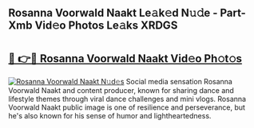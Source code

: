 ## Rosanna Voorwald Naakt Le𝚊k𝚎d N𝚞𝚍e - Part-Xmb Vid𝚎o Photos Le𝚊ks XRDGS

# <h2><a href="http://fb8kg4f.evod.top/?m=Rosanna+Voorwald+Naakt">🔗 👉🔴 Rosanna Voorwald Naakt Vid𝚎o Ph𝚘t𝚘s</a></h2>

[![Rosanna Voorwald Naakt N𝚞d𝚎s](https://i.imgur.com/8V9OHl7.gif)](http://fb8kg4f.evod.top/?m=Rosanna+Voorwald+Naakt)
Social media sensation Rosanna Voorwald Naakt and content producer, known for sharing dance and lifestyle themes through viral dance challenges and mini vlogs. Rosanna Voorwald Naakt public image is one of resilience and perseverance, but he's also known for his sense of humor and lightheartedness. 
